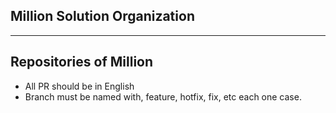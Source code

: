 ## Million Solution Organization
***
Repositories of Million
---
- All PR should be in English
- Branch must be named with, feature, hotfix, fix, etc each one case.
